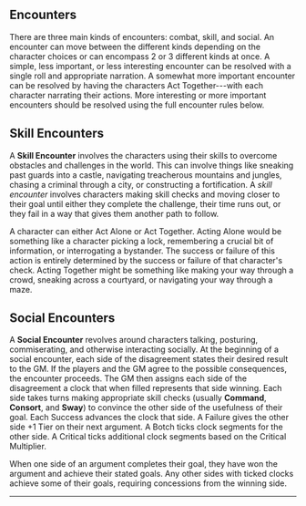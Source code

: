 ## Encounters

There are three main kinds of encounters: combat, skill, and social. An encounter can move between the different kinds depending on the character choices or can encompass 2 or 3 different kinds at once. A simple, less important, or less interesting encounter can be resolved with a single roll and appropriate narration. A somewhat more important encounter can be resolved by having the characters Act Together---with each character narrating their actions. More interesting or more important encounters should be resolved using the full encounter rules below.

## Skill Encounters

A **Skill Encounter** involves the characters using their skills to overcome obstacles and challenges in the world. This can involve things like sneaking past guards into a castle, navigating treacherous mountains and jungles, chasing a criminal through a city, or constructing a fortification. A *skill encounter* involves characters making skill checks and moving closer to their goal until either they complete the challenge, their time runs out, or they fail in a way that gives them another path to follow.

A character can either Act Alone or Act Together. Acting Alone would be something like a character picking a lock, remembering a crucial bit of information, or interrogating a bystander. The success or failure of this action is entirely determined by the success or failure of that character's check. Acting Together might be something like making your way through a crowd, sneaking across a courtyard, or navigating your way through a maze.

## Social Encounters

A **Social Encounter** revolves around characters talking, posturing, commiserating, and otherwise interacting socially. At the beginning of a social encounter, each side of the disagreement states their desired result to the GM. If the players and the GM agree to the possible consequences, the encounter proceeds. The GM then assigns each side of the disagreement a clock that when filled represents that side winning. Each side takes turns making appropriate skill checks (usually **Command**, **Consort**, and **Sway**) to convince the other side of the usefulness of their goal. Each Success advances the clock that side. A Failure gives the other side +1 Tier on their next argument. A Botch ticks clock segments for the other side. A Critical ticks additional clock segments based on the Critical Multiplier.

When one side of an argument completes their goal, they have won the argument and achieve their stated goals. Any other sides with ticked clocks achieve some of their goals, requiring concessions from the winning side.

* * * * * * * * * * * * * * * * * * * * * * * * * * * * * * * * * * * * * * * *
